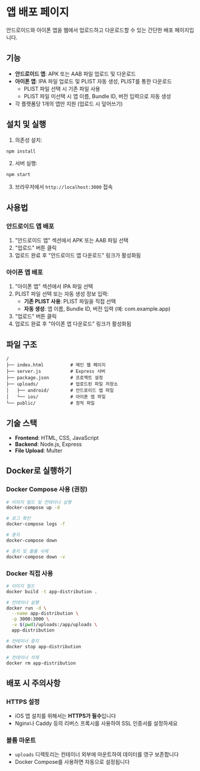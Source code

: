 # 앱 배포 페이지

안드로이드와 아이폰 앱을 웹에서 업로드하고 다운로드할 수 있는 간단한 배포 페이지입니다.

## 기능

- **안드로이드 앱**: APK 또는 AAB 파일 업로드 및 다운로드
- **아이폰 앱**: IPA 파일 업로드 및 PLIST 자동 생성, PLIST를 통한 다운로드
  - PLIST 파일 선택 시 기존 파일 사용
  - PLIST 파일 미선택 시 앱 이름, Bundle ID, 버전 입력으로 자동 생성
- 각 플랫폼당 1개의 앱만 지원 (업로드 시 덮어쓰기)

## 설치 및 실행

1. 의존성 설치:
```bash
npm install
```

2. 서버 실행:
```bash
npm start
```

3. 브라우저에서 `http://localhost:3000` 접속

## 사용법

### 안드로이드 앱 배포
1. "안드로이드 앱" 섹션에서 APK 또는 AAB 파일 선택
2. "업로드" 버튼 클릭
3. 업로드 완료 후 "안드로이드 앱 다운로드" 링크가 활성화됨

### 아이폰 앱 배포
1. "아이폰 앱" 섹션에서 IPA 파일 선택
2. PLIST 파일 선택 또는 자동 생성 정보 입력:
   - **기존 PLIST 사용**: PLIST 파일을 직접 선택
   - **자동 생성**: 앱 이름, Bundle ID, 버전 입력 (예: com.example.app)
3. "업로드" 버튼 클릭
4. 업로드 완료 후 "아이폰 앱 다운로드" 링크가 활성화됨

## 파일 구조

```
/
├── index.html          # 메인 웹 페이지
├── server.js           # Express 서버
├── package.json        # 프로젝트 설정
├── uploads/            # 업로드된 파일 저장소
│   ├── android/        # 안드로이드 앱 파일
│   └── ios/            # 아이폰 앱 파일
└── public/             # 정적 파일
```

## 기술 스택

- **Frontend**: HTML, CSS, JavaScript
- **Backend**: Node.js, Express
- **File Upload**: Multer

## Docker로 실행하기

### Docker Compose 사용 (권장)

```bash
# 이미지 빌드 및 컨테이너 실행
docker-compose up -d

# 로그 확인
docker-compose logs -f

# 중지
docker-compose down

# 중지 및 볼륨 삭제
docker-compose down -v
```

### Docker 직접 사용

```bash
# 이미지 빌드
docker build -t app-distribution .

# 컨테이너 실행
docker run -d \
  --name app-distribution \
  -p 3000:3000 \
  -v $(pwd)/uploads:/app/uploads \
  app-distribution

# 컨테이너 중지
docker stop app-distribution

# 컨테이너 삭제
docker rm app-distribution
```

## 배포 시 주의사항

### HTTPS 설정
- iOS 앱 설치를 위해서는 **HTTPS가 필수**입니다
- Nginx나 Caddy 등의 리버스 프록시를 사용하여 SSL 인증서를 설정하세요

### 볼륨 마운트
- `uploads` 디렉토리는 컨테이너 외부에 마운트하여 데이터를 영구 보존합니다
- Docker Compose를 사용하면 자동으로 설정됩니다